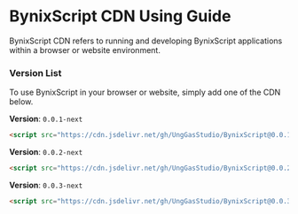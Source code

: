 # BynixScript CDN Using Guide
BynixScript CDN refers to running and developing BynixScript applications within a browser or website environment.

### Version List
To use BynixScript in your browser or website, simply add one of the CDN below.

**Version**: `0.0.1-next`
```html
<script src="https://cdn.jsdelivr.net/gh/UngGasStudio/BynixScript@0.0.1/lib/index.js"></script>
```
**Version**: `0.0.2-next`
```html
<script src="https://cdn.jsdelivr.net/gh/UngGasStudio/BynixScript@0.0.2/lib/index.js"></script>
```
**Version**: `0.0.3-next`
```html
<script src="https://cdn.jsdelivr.net/gh/UngGasStudio/BynixScript@0.0.3/lib/index.js"></script>
```
